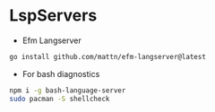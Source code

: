 # LspServers

- Efm Langserver

``` bash 
go install github.com/mattn/efm-langserver@latest
```

- For bash diagnostics

``` bash 
npm i -g bash-language-server
sudo pacman -S shellcheck
```
